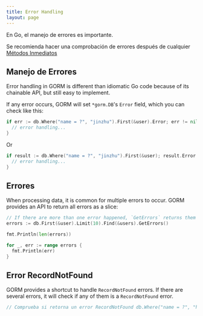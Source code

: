 ```yaml
---
title: Error Handling
layout: page
---
```


En Go, el manejo de errores es importante.

Se recomienda hacer una comprobación de errores después de cualquier [Métodos Inmediatos](/docs/method_chaining.html#Immediate-Methods)

## Manejo de Errores

Error handling in GORM is different than idiomatic Go code because of its chainable API, but still easy to implement.

If any error occurs, GORM will set `*gorm.DB`'s `Error` field, which you can check like this:

```go
if err := db.Where("name = ?", "jinzhu").First(&user).Error; err != nil {
  // error handling...
}
```

Or

```go
if result := db.Where("name = ?", "jinzhu").First(&user); result.Error != nil {
  // error handling...
}
```

## Errores

When processing data, it is common for multiple errors to occur. GORM provides an API to return all errors as a slice:

```go
// If there are more than one error happened, `GetErrors` returns them as `[]error`
errors := db.First(&user).Limit(10).Find(&users).GetErrors()

fmt.Println(len(errors))

for _, err := range errors {
  fmt.Println(err)
}
```

## Error RecordNotFound

GORM provides a shortcut to handle `RecordNotFound` errors. If there are several errors, it will check if any of them is a `RecordNotFound` error.

```go
// Comprueba si retorna un error RecordNotFound db.Where("name = ?", "hello world").First(&user).RecordNotFound() if db.Model(&user).Related(&credit_card).RecordNotFound() {   // registro no encontrado } if err := db.Where("name = ?", "jinzhu").First(&user).Error; gorm.IsRecordNotFoundError(err) {   // registro no encontrado }
```